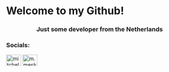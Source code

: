 <h1><b>Welcome to my Github!</b></h1>

<h3 align="center">Just some developer from the Netherlands</h3>

<h3 align="left">Socials:</h3>
<p align="left">
<a href="https://nl.linkedin.com/in/mitchel-m-4778411a3" target="blank"><img align="center" src="https://raw.githubusercontent.com/rahuldkjain/github-profile-readme-generator/master/src/images/icons/Social/linked-in-alt.svg" alt="mitchel meskes" height="30" width="40" /></a>
<a href="https://www.instagram.com/m.meskes" target="blank"><img align="center" src="https://raw.githubusercontent.com/rahuldkjain/github-profile-readme-generator/master/src/images/icons/Social/instagram.svg" alt="m.meskes" height="30" width="40" /></a>
</p>

